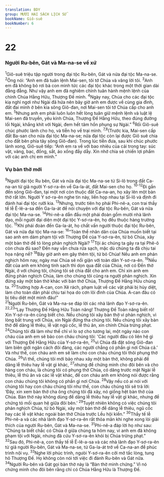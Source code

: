 ```yaml
---
translation: BDY
group: MƯƠI HAI SÁCH LỊCH SỬ
bookName: Giô-suê 
bookNumber: 6
---
```


<div class="title"><h1>22</h1><h3>Người Ru-bên, Gát và Ma-na-se về xứ</h3></div>
<span class="verse gios_22_1"><sup>1</sup>Giô-suê triệu tập người trong đại tộc Ru-bên, Gát và nửa đại tộc Ma-na-se. </span>
<span class="verse gios_22_2"><sup>2</sup>Ông nói: “Anh em đã tuân lệnh Mai-sen, tôi tớ Chúa và vâng lời tôi. </span>
<span class="verse gios_22_3"><sup>3</sup>Anh em đã không bỏ rơi bà con mình tức các đại tộc khác trong một thời gian dài đằng đẵng. Như vậy anh em đã nghiêm chỉnh tuân hành mệnh lệnh của chính Chúa Hằng Hữu, Thượng Đế mình. </span>
<span class="verse gios_22_4"><sup>4</sup>Ngày nay, Chúa cho các đại tộc kia nghỉ ngơi như Ngài đã hứa nên bây giờ anh em được về cùng gia đình, đất đai mình ở bên kia sông Giô-đan, nơi Mai-sen tôi tớ Chúa cấp cho anh em. </span>
<span class="verse gios_22_5"><sup>5</sup>Nhưng anh em phải luôn luôn hết lòng tuân giữ mệnh lệnh và luật lệ Mai-sen đã truyền, yêu kính Chúa, Thượng Đế Hằng Hữu, theo đúng đường lối Ngài, khắng khít với Ngài, đem hết tâm hồn phụng sự Ngài.” </span>
<span class="verse gios_22_6"><sup>6</sup>Rồi Giô-suê chúc phước lành cho họ, và tiễn họ về trại mình. </span>
<span class="verse gios_22_7 gios_22_8"><sup>7,8</sup>(Trước kia, Mai-sen cấp đất Ba-san cho nửa đại tộc Ma-na-se; nửa đại tộc còn lại được Giô suê chia cho đất bên phía tây sông Giô-đan). Trong lúc tiễn đưa, sau khi chúc phước lành xong, Giô-suê tiếp: “Anh em ra về với bao nhiêu của cải trong tay: súc vật, vàng, bạc, đồng, sắt, áo xống đầy dẫy. Xin nhớ chia sẻ chiến lợi phẩm với các anh chị em mình.”</span>
<div class="title"><h3>Vụ bàn thờ mới</h3></div>
<span class="verse gios_22_9"><sup>9</sup>Người đại tộc Ru bên, Gát và nửa đại tộc Ma-na-se từ Si-lô trong đất Ca-na-an từ giã người Y-sơ-ra-ên về Ga-la-át, đất Mai-sen cho họ. </span>
<span class="verse gios_22_10 gios_22_11 gios_22_12"><sup>10-12</sup>Đi gần đến sông Giô-đan, tại một nơi còn thuộc đất Ca-na-an, họ xây lên một bàn thờ rất lớn. Người Y sơ-ra-ên nghe tin này, liền họp nhau tại Si-lô và định đi đánh hai đại tộc rưỡi kia. </span>
<span class="verse gios_22_13"><sup>13</sup>Nhưng, trước tiên họ phái Phi-nê-a, con trai thầy tế lễ Ê-lê-a-sa đến Ga-la-át để nói chuyện với đại tộc Ru-bên, Gát và nửa đại tộc Ma-na-se. </span>
<span class="verse gios_22_14"><sup>14</sup>Phi-nê-a dẫn đầu một phái đoàn gồm mười nhà lãnh đạo, mỗi người đại diện một đại tộc Y-sơ-ra-ên, họ đều thuộc hàng trường tộc. </span>
<span class="verse gios_22_15"><sup>15</sup>Khi phái đoàn đến Ga-la-át, họ chất vấn người thuộc đại tộc Ru-bên, Gát và nửa đại tộc Ma-na-se: </span>
<span class="verse gios_22_16"><sup>16</sup>“Toàn thể nhân dân của Chúa muốn biết tại sao anh em dám phạm tội với Thượng Đế của Y-sơ-ra-ên, từ bỏ Chúa, xây một bàn thờ để tỏ lòng phản nghịch Ngài? </span>
<span class="verse gios_22_17"><sup>17</sup>Tội ác chúng ta gây ra tại Phê-ô còn chưa đủ sao? Đến nay vẫn chưa rửa sạch, mặc dù chúng ta đã chịu tai họa nặng nề? </span>
<span class="verse gios_22_18"><sup>18</sup>Bây giờ anh em gây thêm tội, từ bỏ Chúa! Nếu anh em phản nghịch hôm nay, ngày mai Chúa sẽ nổi giận với toàn dân Y-sơ-ra-ên. </span>
<span class="verse gios_22_19"><sup>19</sup>Nếu đất của anh em không tinh sạch thì dọn qua đất của Chúa, nơi có Đền thờ Ngài, ở với chúng tôi, chúng tôi sẽ chia đất cho anh em. Chỉ xin anh em đừng phản nghịch Chúa, làm cho chúng tôi cũng ra người phản nghịch. Xin đừng xây một bàn thờ khác với bàn thờ Chúa, Thượng Đế Hằng Hữu chúng ta. </span>
<span class="verse gios_22_20"><sup>20</sup>Trường hợp A-can, con Xê rách, phạm luật về các vật phải bị hủy diệt, làm cho toàn dân phải chịu tai họa do cơn lôi đình của Chúa. A-can đâu có bị tiêu diệt một mình đâu!”<br/></span>
<span class="verse gios_22_21"><sup>21</sup>Người Ru-bên, Gát và Ma-na-se đáp lời các nhà lãnh đạo Y-sơ-ra-ên. </span>
<span class="verse gios_22_22 gios_22_23"><sup>22,23</sup>“Lạy Thượng Đế Hằng Hữu Toàn năng! Thượng Đế Toàn năng biết rõ! Xin Y-sơ-ra-ên cũng biết cho. Nếu chúng tôi xây bàn thờ vì phản nghịch, vì lòng bất trung với Chúa, xin Ngài đừng tha chúng tôi. Nếu chúng tôi xây bàn thờ để dâng lễ thiêu, lễ vật ngũ cốc, lễ thù ân, xin chính Chúa trừng phạt. </span>
<span class="verse gios_22_24"><sup>24</sup>Chúng tôi đã làm như thế chỉ vì lo sợ cho tương lai, một ngày nào con cháu của anh em sẽ bảo con cháu chúng tôi: &#39;Các người đâu có liên hệ gì với Thượng Đế Hằng Hữu của Y-sơ-ra-ên, </span>
<span class="verse gios_22_25"><sup>25</sup>vì Chúa đã đặt sông Giô-đan làm biên giới ngăn cách đôi đàng, các người chẳng có phần gì nơi Chúa cả.’ Và như thế, con cháu anh em sẽ làm cho con cháu chúng tôi thôi phụng thờ Chúa. </span>
<span class="verse gios_22_26"><sup>26</sup>Vì thế, chúng tôi mới bảo nhau xây một bàn thờ, không phải để dâng lễ thiêu hay lễ vật gì khác, </span>
<span class="verse gios_22_27"><sup>27</sup>nhưng để chứng minh cho đôi bên và cho hàng con cháu, là chúng tôi có phụng thờ Chúa, có dâng trước mặt Ngài lễ thiêu, lễ thù ân và các lễ vật khác, để con cháu anh em không nói được rằng con cháu chúng tôi không có phần gì nơi Chúa. </span>
<span class="verse gios_22_28"><sup>28</sup>Vậy nếu có ai nói với chúng tôi hay con cháu chúng tôi như thế, con cháu chúng tôi sẽ trả lời: ‘Đây, xin xem bàn thờ cha ông chúng tôi đã xây, nó giống hệt bàn thờ của Chúa. Bàn thờ này không dùng để dâng lễ thiêu hay lễ vật gì khác, nhưng để chứng tỏ mối quan hệ giữa đôi bên.’ </span>
<span class="verse gios_22_29"><sup>29</sup>Tuyệt nhiên không có việc chúng tôi phản nghịch Chúa, từ bỏ Ngài, xây một bàn thờ để dâng lễ thiêu, ngũ cốc hay các lễ vật khác ngoài bàn thờ Chúa trước Lều hội kiến.” </span>
<span class="verse gios_22_30"><sup>30</sup>Thầy tế lễ Phi-nê-a và các nhà lãnh đạo Y-sơ-ra-ên rất thỏa mãn khi nghe xong lòi giải thích của người Ru-bên, Gát và Ma-na-se. </span>
<span class="verse gios_22_31"><sup>31</sup>Phi-nê-a đáp lời họ như sau: “Chúng ta biết chắc có Chúa ở giữa chúng ta hôm nay, vì anh em đã không phạm tội với Ngài, nhưng đã cứu Y-sơ-ra-ên khỏi bị Chúa trừng phạt.”<br/></span>
<span class="verse gios_22_32"><sup>32</sup>Sau đó, Phi-nê-a, con thầy tế lễ Ê-lê-a-sa và các nhà lãnh đạo Y-sơ-ra-ên từ giã người Ru-bên, Gát và Ma-na-se, từ Ga-la-át trở về Ca-na-an để phúc trình nội vụ. </span>
<span class="verse gios_22_33"><sup>33</sup>Nghe lời phúc trình, ngưòi Y-sơ-ra-ên cởi mở tấc lòng, tung hô Thượng Đế. Họ không còn nói tới việc đi đánh Ru-bên và Gát nữa. </span>
<span class="verse gios_22_34"><sup>34</sup>Người Ru-bên và Gát gọi bàn thờ này là “Bàn thờ minh chứng.” Vì nó chứng minh cho đôi bên rằng chỉ có Chúa Hằng Hữu là Thượng Đế.</span>
